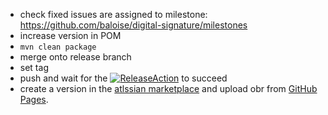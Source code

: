 - check fixed issues are assigned to milestone: https://github.com/baloise/digital-signature/milestones
- increase version in POM
- `mvn clean package`
- merge onto release branch
- set tag
- push and wait for the [![ReleaseAction](https://github.com/baloise/digital-signature/workflows/Release/badge.svg)](https://github.com/baloise/digital-signature/actions?query=workflow%3A%22Release%22) to succeed
- create a version in the [atlssian marketplace](https://marketplace.atlassian.com/manage/plugins/com.baloise.confluence.digital-signature/versions) and upload obr from [GitHub Pages](https://github.com/baloise/digital-signature/tree/gh-pages/release).
